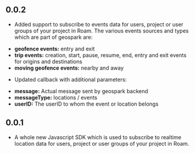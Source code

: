## 0.0.2
* Added support to subscribe to events data for users, project or user groups of your project in Roam. The various events sources and types which are part of geospark are:
 - __geofence events:__ entry and exit
 - __trip events:__ creation, start, pause, resume, end, entry and exit events for origins and destinations
 - __moving geofence events:__ nearby and away

* Updated callback with additional parameters:
 - __message:__ Actual message sent by geospark backend
 - __messageType:__ locations / events
 - __userID:__ The userID to whom the event or location belongs
## 0.0.1
* A whole new Javascript SDK which is used to subscribe to realtime location data for users, project or user groups of your project in Roam.